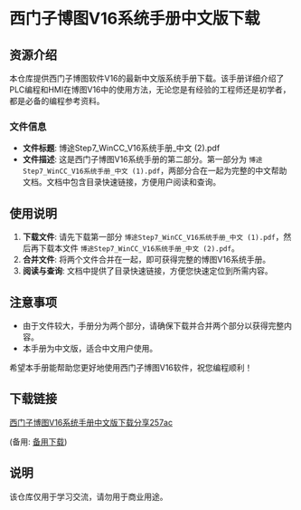 # 西门子博图V16系统手册中文版下载

## 资源介绍

本仓库提供西门子博图软件V16的最新中文版系统手册下载。该手册详细介绍了PLC编程和HMI在博图V16中的使用方法，无论您是有经验的工程师还是初学者，都是必备的编程参考资料。

### 文件信息

- **文件标题**: 博途Step7_WinCC_V16系统手册_中文 (2).pdf
- **文件描述**: 这是西门子博图V16系统手册的第二部分。第一部分为 `博途Step7_WinCC_V16系统手册_中文 (1).pdf`，两部分合在一起为完整的中文帮助文档。文档中包含目录快速链接，方便用户阅读和查询。

## 使用说明

1. **下载文件**: 请先下载第一部分 `博途Step7_WinCC_V16系统手册_中文 (1).pdf`，然后再下载本文件 `博途Step7_WinCC_V16系统手册_中文 (2).pdf`。
2. **合并文件**: 将两个文件合并在一起，即可获得完整的博图V16系统手册。
3. **阅读与查询**: 文档中提供了目录快速链接，方便您快速定位到所需内容。

## 注意事项

- 由于文件较大，手册分为两个部分，请确保下载并合并两个部分以获得完整内容。
- 本手册为中文版，适合中文用户使用。

希望本手册能帮助您更好地使用西门子博图V16软件，祝您编程顺利！

## 下载链接
[西门子博图V16系统手册中文版下载分享257ac]() 

(备用: [备用下载](https://pan.baidu.com/s/1LKOfLg9dC1pzCSlNOR3I6A?pwd=1234))

## 说明

该仓库仅用于学习交流，请勿用于商业用途。
